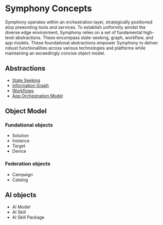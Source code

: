 # Symphony Concepts

Symphony operates within an orchestration layer, strategically positioned atop preexisting tools and services. To establish uniformity amidst the diverse edge environment, Symphony relies on a set of fundamental high-level abstractions. These encompass state-seeking, graph, workflow, and app models. These foundational abstractions empower Symphony to deliver robust functionalities across various technologies and platforms while maintaining an exceedingly concise object model.

## Abstractions

* [State Seeking](./state_seeking.md)
* [Information Graph](./information_graph.md)
* [Workflows](./workflows.md)
* [App Orchestration Model](./orchestration_model.md)

## Object Model

### Fundational objects
* Solution
* Instance
* Target
* Device

### Federation objects
* Campaign
* Catalog

## AI objects
* AI Model
* AI Skill
* AI Skill Package